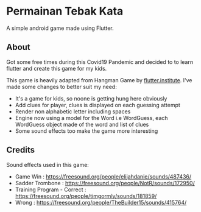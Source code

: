 # Permainan Tebak Kata

A simple android game made using Flutter. 

## About
Got some free times during this Covid19 Pandemic and decided to to learn flutter and create this game for my kids. 

This game is heavily adapted from Hangman Game by [flutter.institute](https://flutter.institute/simple-games-with-flutter-web-hangman/). I've made some changes to better suit my need:
* It's a game for kids, so noone is getting hung here obviously
* Add clues for player, clues is displayed on each guessing attempt
* Render non alphabetic letter including spaces
* Engine now using a model for the Word i.e WordGuess, each WordGuess object made of the word and list of clues
* Some sound effects too make the game more interesting


## Credits
Sound effects used in this game:
* Game Win : https://freesound.org/people/elijahdanie/sounds/487436/
* Sadder Trombone : https://freesound.org/people/NotR/sounds/172950/
* Training Program - Correct : https://freesound.org/people/timgormly/sounds/181859/
* Wrong : https://freesound.org/people/TheBuilder15/sounds/415764/


